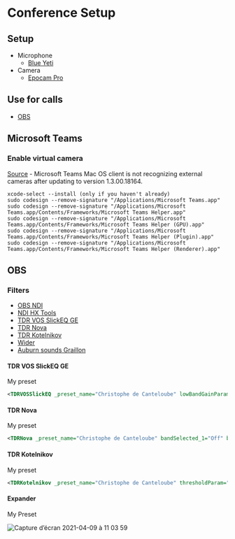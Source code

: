 # Conference Setup

## Setup

- Microphone
  - [Blue Yeti](https://www.bluemic.com/en-us/products/yeti/)
- Camera
  - [Epocam Pro](https://www.elgato.com/en/epoccam)

## Use for calls

- [OBS]()

## Microsoft Teams

### Enable virtual camera

[Source](https://answers.microsoft.com/en-us/msteams/forum/msteams_tfb-msteams_tfmac/microsoft-teams-mac-os-client-is-not-recognizing/d9e863be-d9a4-4d03-a4b8-1b5c7df58828) - Microsoft Teams Mac OS client is not recognizing external cameras after updating to version 1.3.00.18164.
```
xcode-select --install (only if you haven't already)
sudo codesign --remove-signature "/Applications/Microsoft Teams.app"
sudo codesign --remove-signature "/Applications/Microsoft Teams.app/Contents/Frameworks/Microsoft Teams Helper.app"
sudo codesign --remove-signature "/Applications/Microsoft Teams.app/Contents/Frameworks/Microsoft Teams Helper (GPU).app"
sudo codesign --remove-signature "/Applications/Microsoft Teams.app/Contents/Frameworks/Microsoft Teams Helper (Plugin).app"
sudo codesign --remove-signature "/Applications/Microsoft Teams.app/Contents/Frameworks/Microsoft Teams Helper (Renderer).app"
```

## OBS

### Filters

- [OBS NDI](https://obsproject.com/forum/resources/obs-ndi-newtek-ndi%E2%84%A2-integration-into-obs-studio.528/)
- [NDI HX Tools](https://www.newtek.com/ndihx/products/)
- [TDR VOS SlickEQ GE](https://www.tokyodawn.net/tdr-vos-slickeq/)
- [TDR Nova](https://www.tokyodawn.net/tdr-nova/)
- [TDR Kotelnikov](https://www.tokyodawn.net/tdr-kotelnikov)
- [Wider](https://polyversemusic.com/products/wider)
- [Auburn sounds Graillon](https://www.auburnsounds.com/products/Graillon.html)

#### TDR VOS SlickEQ GE

My preset

```xml
<TDRVOSSlickEQ _preset_name="Christophe de Canteloube" lowBandGainParam="7.5" lowBandFreqParam="85" lowBandShapeParam="Bell" midBandGainParam="-4.5" midBandFreqParam="400" highBandGainParam="9.0" highBandFreqParam="5000" highBandShapeParam="Shelf" eqModelParam="German" eqSatParam="On" hpFreqParam="50" outSatModelParam="Deep" outSatDriveParam="9.0" outGainParam="6.0" bypassParam="Off" modeParam="Stereo" lowBandBypassParam="Off" midBandBypassParam="Off" highBandBypassParam="Off" autoGainParam="Off" qualityParam="Live"/>
```

#### TDR Nova

My preset

```xml
<TDRNova _preset_name="Christophe de Canteloube" bandSelected_1="Off" bandActive_1="On" bandGain_1="0.0" bandQ_1="0.50" bandFreq_1="100" bandType_1="Bell" bandDynActive_1="On" bandDynThreshold_1="-12.0" bandDynRatio_1="10.2" bandDynSplit_1="On" bandDynAttack_1="20" bandDynRelease_1="200" bandSelected_2="Off" bandActive_2="Off" bandGain_2="0.0" bandQ_2="0.60" bandFreq_2="400" bandType_2="Bell" bandDynActive_2="Off" bandDynThreshold_2="0.0" bandDynRatio_2="2.0" bandDynSplit_2="On" bandDynAttack_2="10" bandDynRelease_2="180" bandSelected_3="Off" bandActive_3="Off" bandGain_3="0.0" bandQ_3="0.50" bandFreq_3="2200" bandType_3="Bell" bandDynActive_3="Off" bandDynThreshold_3="0.0" bandDynRatio_3="2.0" bandDynSplit_3="On" bandDynAttack_3="5.0" bandDynRelease_3="160" bandSelected_4="On" bandActive_4="On" bandGain_4="0.0" bandQ_4="1.50" bandFreq_4="4200" bandType_4="Bell" bandDynActive_4="On" bandDynThreshold_4="-25.7" bandDynRatio_4="2.5" bandDynSplit_4="On" bandDynAttack_4="10" bandDynRelease_4="150" hpSelected_master="Off" hpActive_master="Off" hpFreq_master="15" hpType_master="24dB/oct" lpSelected_master="Off" lpActive_master="Off" lpFreq_master="30000" lpType_master="24dB/oct" bandGain_wide="0.0" bandDynActive_wide="Off" bandDynThreshold_wide="0.0" bandDynRatio_wide="1.5" bandDynAttack_wide="8.0" bandDynRelease_wide="200" bypass_master="Off" delta_master="Off" dryMix_master="0.0" gain_master="0.0" eqAutoGainParam="On" qualityParam="Eco" channelsParam="Stereo" analyzerModeParam="Analyzer: In" displayEqRangeParam="-/+ 12 dB" displayFFTRangeParam="48 dB" sidechainModeParam="Int SC" analyzerSpeedParam="Normal"/>
```

#### TDR Kotelnikov

My preset

```xml
<TDRKotelnikov _preset_name="Christophe de Canteloube" thresholdParam="-25.0" peakCrestParam="RMS" softKneeParam="9.0" ratioParam="2.5" attackParam="8.0" releasePeakParam="80" releaseRMSParam="250" makeUpParam="0.0" dryMixParam="off" dryWetParam="0.0" dryMixModeParam="Dry Mix" outGainParam="3.0" keyHPFrequencyParam="100" keyHPSlopeParam="6dB/Oct" keyStereoDiffParam="80" deltaParam="Off" bypassParam="Off" qualityParam="Eco" modeParam="Stereo" grDispScaleParam="3" grDispModeParam="Gain Reduction"/>
```

#### Expander

My Preset

![Capture d’écran 2021-04-09 à 11 03 59](https://user-images.githubusercontent.com/11084022/114156849-4c6c4080-9923-11eb-80e2-c423ecc1d5fb.png)
